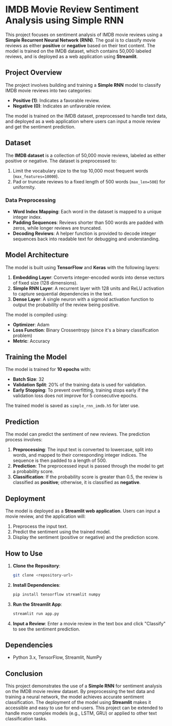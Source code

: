 # IMDB Movie Review Sentiment Analysis using Simple RNN

This project focuses on sentiment analysis of IMDB movie reviews using a **Simple Recurrent Neural Network (RNN)**. The goal is to classify movie reviews as either **positive** or **negative** based on their text content. The model is trained on the IMDB dataset, which contains 50,000 labeled reviews, and is deployed as a web application using **Streamlit**.

## Project Overview
The project involves building and training a **Simple RNN** model to classify IMDB movie reviews into two categories:
- **Positive (1)**: Indicates a favorable review.
- **Negative (0)**: Indicates an unfavorable review.

The model is trained on the IMDB dataset, preprocessed to handle text data, and deployed as a web application where users can input a movie review and get the sentiment prediction.

## Dataset
The **IMDB dataset** is a collection of 50,000 movie reviews, labeled as either positive or negative. The dataset is preprocessed to:
1. Limit the vocabulary size to the top 10,000 most frequent words (`max_features=10000`).
2. Pad or truncate reviews to a fixed length of 500 words (`max_len=500`) for uniformity.

### Data Preprocessing
- **Word Index Mapping**: Each word in the dataset is mapped to a unique integer index.
- **Padding Sequences**: Reviews shorter than 500 words are padded with zeros, while longer reviews are truncated.
- **Decoding Reviews**: A helper function is provided to decode integer sequences back into readable text for debugging and understanding.

## Model Architecture
The model is built using **TensorFlow** and **Keras** with the following layers:
1. **Embedding Layer**: Converts integer-encoded words into dense vectors of fixed size (128 dimensions).
2. **Simple RNN Layer**: A recurrent layer with 128 units and ReLU activation to capture sequential dependencies in the text.
3. **Dense Layer**: A single neuron with a sigmoid activation function to output the probability of the review being positive.

The model is compiled using:
- **Optimizer**: Adam
- **Loss Function**: Binary Crossentropy (since it's a binary classification problem)
- **Metric**: Accuracy

## Training the Model
The model is trained for **10 epochs** with:
- **Batch Size**: 32
- **Validation Split**: 20% of the training data is used for validation.
- **Early Stopping**: To prevent overfitting, training stops early if the validation loss does not improve for 5 consecutive epochs.

The trained model is saved as `simple_rnn_imdb.h5` for later use.

## Prediction
The model can predict the sentiment of new reviews. The prediction process involves:
1. **Preprocessing**: The input text is converted to lowercase, split into words, and mapped to their corresponding integer indices. The sequence is then padded to a length of 500.
2. **Prediction**: The preprocessed input is passed through the model to get a probability score.
3. **Classification**: If the probability score is greater than 0.5, the review is classified as **positive**; otherwise, it is classified as **negative**.

## Deployment
The model is deployed as a **Streamlit web application**. Users can input a movie review, and the application will:
1. Preprocess the input text.
2. Predict the sentiment using the trained model.
3. Display the sentiment (positive or negative) and the prediction score.

## How to Use
1. **Clone the Repository**:
   ```bash
   git clone <repository-url>
   ```
2. **Install Dependencies**:
   ```bash
   pip install tensorflow streamlit numpy
   ```
3. **Run the Streamlit App**:
   ```bash
   streamlit run app.py
   ```
4. **Input a Review**: Enter a movie review in the text box and click "Classify" to see the sentiment prediction.

## Dependencies
- Python 3.x, TensorFlow, Streamlit, NumPy

## Conclusion
This project demonstrates the use of a **Simple RNN** for sentiment analysis on the IMDB movie review dataset. By preprocessing the text data and training a neural network, the model achieves accurate sentiment classification. The deployment of the model using **Streamlit** makes it accessible and easy to use for end-users. This project can be extended to handle more complex models (e.g., LSTM, GRU) or applied to other text classification tasks.
